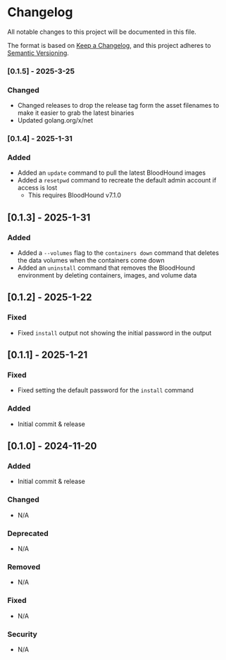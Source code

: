# Changelog
All notable changes to this project will be documented in this file.

The format is based on [Keep a Changelog](https://keepachangelog.com/en/1.0.0/),
and this project adheres to [Semantic Versioning](https://semver.org/spec/v2.0.0.html).

### [0.1.5] - 2025-3-25

### Changed

* Changed releases to drop the release tag form the asset filenames to make it easier to grab the latest binaries
* Updated golang.org/x/net

### [0.1.4] - 2025-1-31

### Added

* Added an `update` command to pull the latest BloodHound images
* Added a `resetpwd` command to recreate the default admin account if access is lost
  * This requires BloodHound v7.1.0

## [0.1.3] - 2025-1-31

### Added

* Added a `--volumes` flag to the `containers down` command that deletes the data volumes when the containers come down
* Added an `uninstall` command that removes the BloodHound environment by deleting containers, images, and volume data

## [0.1.2] - 2025-1-22

### Fixed

* Fixed `install` output not showing the initial password in the output

## [0.1.1] - 2025-1-21

### Fixed

* Fixed setting the default password for the `install` command

### Added

* Initial commit & release

## [0.1.0] - 2024-11-20

### Added

* Initial commit & release

### Changed

* N/A

### Deprecated

* N/A

### Removed

* N/A

### Fixed

* N/A

### Security

* N/A
